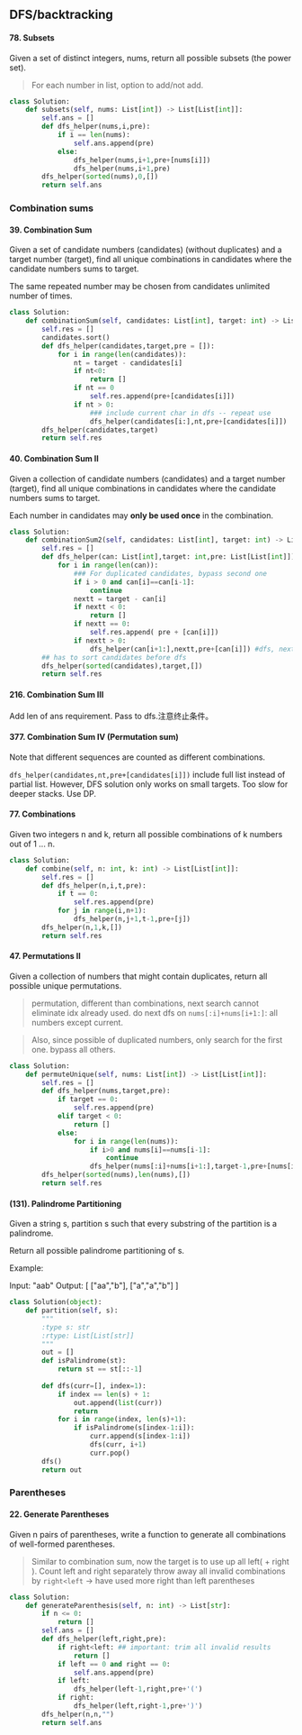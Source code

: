 ## DFS/backtracking
#### 78. Subsets

Given a set of distinct integers, nums, return all possible subsets (the power set).
> For each number in list, option to add/not add.
```python
class Solution:
    def subsets(self, nums: List[int]) -> List[List[int]]:
        self.ans = []
        def dfs_helper(nums,i,pre):
            if i == len(nums):
                self.ans.append(pre)
            else:
                dfs_helper(nums,i+1,pre+[nums[i]])
                dfs_helper(nums,i+1,pre)
        dfs_helper(sorted(nums),0,[])
        return self.ans
```

### Combination sums
#### 39. Combination Sum

Given a set of candidate numbers (candidates) (without duplicates) and a target number (target), find all unique combinations in candidates where the candidate numbers sums to target.

The same repeated number may be chosen from candidates unlimited number of times.

```python 
class Solution:
    def combinationSum(self, candidates: List[int], target: int) -> List[List[int]]:
        self.res = []
        candidates.sort()
        def dfs_helper(candidates,target,pre = []):
            for i in range(len(candidates)):
                nt = target - candidates[i]
                if nt<0:
                    return []
                if nt == 0
                    self.res.append(pre+[candidates[i]])
                if nt > 0:
                    ### include current char in dfs -- repeat use
                    dfs_helper(candidates[i:],nt,pre+[candidates[i]])
        dfs_helper(candidates,target)
        return self.res
```

#### 40. Combination Sum II

Given a collection of candidate numbers (candidates) and a target number (target), find all unique combinations in candidates where the candidate numbers sums to target.

Each number in candidates may __only be used once__ in the combination.

```python
class Solution:
    def combinationSum2(self, candidates: List[int], target: int) -> List[List[int]]:
        self.res = []
        def dfs_helper(can: List[int],target: int,pre: List[List[int]]):
            for i in range(len(can)):
                ### For duplicated candidates, bypass second one 
                if i > 0 and can[i]==can[i-1]:
                    continue
                nextt = target - can[i]
                if nextt < 0:
                    return []
                if nextt == 0:
                    self.res.append( pre + [can[i]])
                if nextt > 0:
                    dfs_helper(can[i+1:],nextt,pre+[can[i]]) #dfs, next char
        ## has to sort candidates before dfs
        dfs_helper(sorted(candidates),target,[])
        return self.res
```
#### 216. Combination Sum III

Add len of ans requirement. Pass to dfs.注意终止条件。
#### 377. Combination Sum IV (Permutation sum)

Note that different sequences are counted as different combinations.

`dfs_helper(candidates,nt,pre+[candidates[i]])` include full list instead of partial list. However, DFS solution only works on small targets. Too slow for deeper stacks. Use DP.

#### 77. Combinations

Given two integers n and k, return all possible combinations of k numbers out of 1 ... n.
```python
class Solution:
    def combine(self, n: int, k: int) -> List[List[int]]:
        self.res = []
        def dfs_helper(n,i,t,pre):
            if t == 0:
                self.res.append(pre)
            for j in range(i,n+1):
                dfs_helper(n,j+1,t-1,pre+[j])
        dfs_helper(n,1,k,[])
        return self.res
```

#### 47. Permutations II

Given a collection of numbers that might contain duplicates, return all possible unique permutations.

>permutation, different than combinations, next search cannot eliminate idx already used.
>do next dfs on `nums[:i]+nums[i+1:]`: all numbers except current.

>Also, since possible of duplicated numbers, only search for the first one. bypass all others.

```python
class Solution:
    def permuteUnique(self, nums: List[int]) -> List[List[int]]:
        self.res = []
        def dfs_helper(nums,target,pre):
            if target == 0:
                self.res.append(pre)
            elif target < 0:
                return []
            else:
                for i in range(len(nums)):
                    if i>0 and nums[i]==nums[i-1]:
                        continue
                    dfs_helper(nums[:i]+nums[i+1:],target-1,pre+[nums[i]])
        dfs_helper(sorted(nums),len(nums),[])
        return self.res
```
#### (131). Palindrome Partitioning

Given a string s, partition s such that every substring of the partition is a palindrome.

Return all possible palindrome partitioning of s.

Example:

Input: "aab"
Output:
[
  ["aa","b"],
  ["a","a","b"]
]
```python
class Solution(object):
    def partition(self, s):
        """
        :type s: str
        :rtype: List[List[str]]
        """
        out = []
        def isPalindrome(st):
            return st == st[::-1]
        
        def dfs(curr=[], index=1):
            if index == len(s) + 1:
                out.append(list(curr))
                return
            for i in range(index, len(s)+1):
                if isPalindrome(s[index-1:i]):
                    curr.append(s[index-1:i])
                    dfs(curr, i+1)
                    curr.pop()
        dfs()
        return out
```
### Parentheses
#### 22. Generate Parentheses

Given n pairs of parentheses, write a function to generate all combinations of well-formed parentheses.
> Similar to combination sum, now the target is to use up all left( + right ).
> Count left and right separately
> throw away all invalid combinations by `right<left` -> have used more right than left parentheses
```python
class Solution:
    def generateParenthesis(self, n: int) -> List[str]:
        if n <= 0:
            return []
        self.ans = []
        def dfs_helper(left,right,pre):
            if right<left: ## important: trim all invalid results
                return []
            if left == 0 and right == 0:
                self.ans.append(pre)
            if left:
                dfs_helper(left-1,right,pre+'(')
            if right:
                dfs_helper(left,right-1,pre+')')
        dfs_helper(n,n,"")
        return self.ans
```
